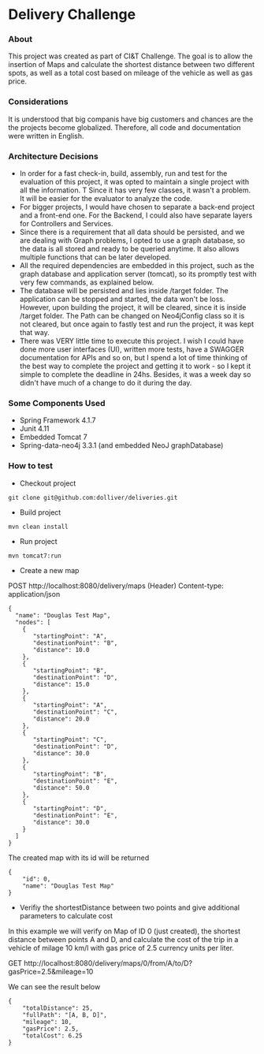 # Delivery Challenge

### About

This project was created as part of CI&T Challenge.
The goal is to allow the insertion of Maps and calculate the shortest distance between two different spots, as well as a total cost based on mileage of the vehicle as well as gas price.

### Considerations

It is understood that big companis have big customers and chances are the the projects become globalized. Therefore, all code and documentation were written in English.

### Architecture Decisions

- In order for a fast check-in, build, assembly, run and test for the evaluation of this project, it was opted to maintain a single project with all the information. T Since it has very few classes, it wasn't a problem. It will be easier for the evaluator to analyze the code.
- For bigger projects, I would have chosen to separate a back-end project and a front-end one. For the Backend, I could also have separate layers for Controllers and Services.
- Since there is a requirement that all data should be persisted, and we are dealing with Graph problems, I opted to use a graph database, so the data is all stored and ready to be queried anytime. It also allows multiple functions that can be later developed.
- All the required dependencies are embedded in this project, such as the graph database and application server (tomcat), so its promptly test with very few commands, as explained below.
- The database will be persisted and lies inside /target folder. The application can be stopped and started, the data won't be loss. However, upon building the project, it will be cleared, since it is inside /target folder. The Path can be changed on Neo4jConfig class so it is not cleared, but once again to fastly test and run the project, it was kept that way.
- There was VERY little time to execute this project. I wish I could have done more user interfaces (UI), written more tests, have a SWAGGER documentation for APIs and so on, but I spend a lot of time thinking of the best way to complete the project and getting it to work - so I kept it simple to complete the deadline in 24hs. Besides, it was a week day so didn't have much of a change to do it during the day.

### Some Components Used
- Spring Framework 4.1.7
- Junit  4.11
- Embedded Tomcat 7
- Spring-data-neo4j 3.3.1  (and embedded NeoJ graphDatabase)


### How to test
- Checkout project
```
git clone git@github.com:dolliver/deliveries.git
```

- Build project
```
mvn clean install
```

- Run project
```
mvn tomcat7:run
```

- Create a new map

POST http://localhost:8080/delivery/maps
(Header) Content-type: application/json
```
{
  "name": "Douglas Test Map",
  "nodes": [
    {
       "startingPoint": "A",
       "destinationPoint": "B",
       "distance": 10.0
    },
    {
       "startingPoint": "B",
       "destinationPoint": "D",
       "distance": 15.0
    },
    {
       "startingPoint": "A",
       "destinationPoint": "C",
       "distance": 20.0
    },
    {
       "startingPoint": "C",
       "destinationPoint": "D",
       "distance": 30.0
    },
    {
       "startingPoint": "B",
       "destinationPoint": "E",
       "distance": 50.0
    },   
    {
       "startingPoint": "D",
       "destinationPoint": "E",
       "distance": 30.0
    }        
  ]
}
```

The created map with its id will be returned

```
{
    "id": 0,
    "name": "Douglas Test Map"
}
```

- Verifiy the shortestDistance between two points and give additional parameters to calculate cost

In this example we will verify on Map of ID 0  (just created), the shortest distance between points A and D, and calculate the cost of the trip in a vehicle of milage 10 km/l with gas price of 2.5 currency units per liter.

GET http://localhost:8080/delivery/maps/0/from/A/to/D?gasPrice=2.5&mileage=10

We can see the result below

```
{
    "totalDistance": 25,
    "fullPath": "[A, B, D]",
    "mileage": 10,
    "gasPrice": 2.5,
    "totalCost": 6.25
}
```


